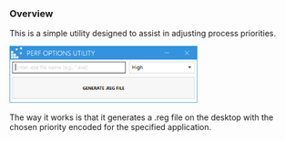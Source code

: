 ### Overview

This is a simple utility designed to assist in adjusting process priorities.

<img src="/docs/images/ui.png" width="330">

The way it works is that it generates a .reg file on the desktop with the chosen priority encoded for the specified application.
